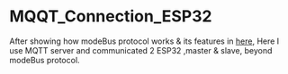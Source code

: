 # MQQT_Connection_ESP32
After showing how modeBus protocol works & its features in [here](NimaAlavi/modeBus_Implemented_Basic_ESP32), Here I use MQTT server and communicated 2 ESP32 ,master & slave, beyond modeBus protocol.

